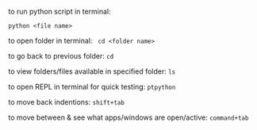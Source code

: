 to run python script in terminal:

```shell
python <file name>
```

to open folder in terminal:
``` cd <folder name>```

to go back to previous folder:
```cd```

to view folders/files available in specified folder:
```ls```

to open REPL in terminal for quick testing:
```ptpython```

to move back indentions:
```shift+tab```

to move between & see what apps/windows are open/active:
```command+tab```
